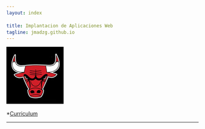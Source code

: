 ```yaml
---
layout: index

title: Implantacion de Aplicaciones Web
tagline: jmadzg.github.io
---
```


![Imagen](logo.jpg)

*[Curriculum](/about)
<hr/>
